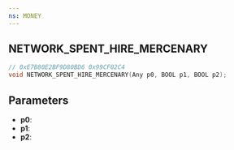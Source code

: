 ```yaml
---
ns: MONEY
---
```

## NETWORK_SPENT_HIRE_MERCENARY

```c
// 0xE7B80E2BF9D80BD6 0x99CF02C4
void NETWORK_SPENT_HIRE_MERCENARY(Any p0, BOOL p1, BOOL p2);
```


## Parameters
* **p0**: 
* **p1**: 
* **p2**: 

